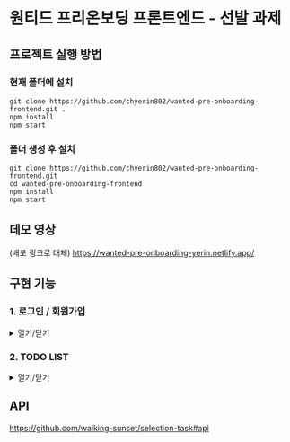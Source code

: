 # 원티드 프리온보딩 프론트엔드 - 선발 과제


## 프로젝트 실행 방법
### 현재 폴더에 설치
```
git clone https://github.com/chyerin802/wanted-pre-onboarding-frontend.git .
npm install
npm start
```

### 폴더 생성 후 설치
```
git clone https://github.com/chyerin802/wanted-pre-onboarding-frontend.git
cd wanted-pre-onboarding-frontend
npm install
npm start
```

## 데모 영상
(배포 링크로 대체)
https://wanted-pre-onboarding-yerin.netlify.app/

## 구현 기능
### 1. 로그인 / 회원가입

<details>
<summary>열기/닫기</summary>
<div markdown="1">

#### 1) Assignment 1 : 유효성 검사
회원가입과 로그인 페이지에 이메일과 비밀번호의 유효성 검사기능 구현
    - 이메일 조건: @ 포함
    - 비밀번호 조건: 8자 이상

#### 2) Assignment 2 : 회원가입 기능
회원가입 페이지에서 버튼을 클릭 시 회원가입을 진행하고 회원가입이 정상적으로 완료되었을 시 /signin 경로로 이동

#### 3) Assignment 3 : 로그인 기능
로그인 페이지에서 버튼을 클릭 시, 로그인을 진행하고 로그인이 정상적으로 완료되었을 시 /todo 경로로 이동
- JWT 방식으로 구현 (토큰은 로컬 스토리지에 저장)

#### 4) Assignment 4 : 리다이렉트 처리
로그인 여부에 따른 리다이렉트 처리를 구현
- 로컬 스토리지에 토큰이 있는 상태로 /signin 또는 /signup 페이지에 접속한다면 /todo 경로로 리다이렉트
- 로컬 스토리지에 토큰이 없는 상태로 /todo페이지에 접속한다면 /signin 경로로 리다이렉트


</div>
</details>


### 2. TODO LIST

<details>
<summary>열기/닫기</summary>
<div markdown="1">

#### 5) Assignment 5 : TODO 리스트 불러오기
`/todo`경로에 접속하면 투두 리스트 목록이 나타나고 목록에서는 TODO의 내용과 완료 여부가 표시

#### 6) Assignment 6 : 새로운 TODO 추가
리스트 페이지에 새로운 TODO를 입력할 수 있는 input과 추가 button 구현
추가 button을 클릭 시, 입력 input의 내용이 새로운 TODO로 추가

#### 7) Assignment 7 : TODO 완료 여부 수정
TODO의 체크박스를 통해 완료 여부를 수정

#### 8) Assignment 8
TODO 우측에 수정버튼과 삭제 버튼을 만들어주세요

#### 9) Assignment 9 : TODO 삭제
삭제 버튼 클릭 시, 해당 TODO 삭제

#### 10) Assignment 10 : TODO 내용 수정
TODO 우측의 수정 버튼을 누르면 수정모드가 활성화 (제출 버튼, 취소 버튼 표시)
- 수정모드에서는 TODO의 내용이 input창 안에 입력된 형태로 변경되고 TODO의 내용 변경 가능

제출버튼을 클릭 시, 수정한 내용을 제출해서 내용 업데이트
취소버튼을 클릭 시, 수정한 내용을 초기화 하고, 수정모드를 비활성화


</div>
</details>


## API
https://github.com/walking-sunset/selection-task#api
